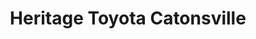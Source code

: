---
title: "Heritage Toyota Catonsville"
url: /catonsville/heritage-toyota-catonsville/
shop: car
---
